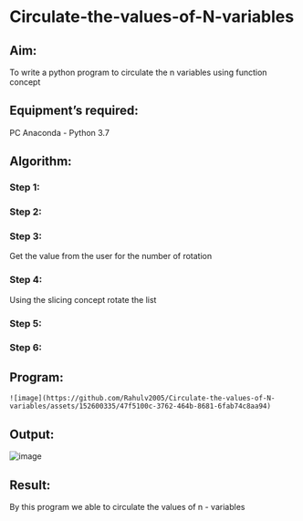 # Circulate-the-values-of-N-variables
## Aim:
To write a python program to circulate the n variables using function concept
## Equipment’s required:
PC
Anaconda - Python 3.7
## Algorithm: 
### Step 1: 
### Step 2: 
### Step 3: 
Get the value from the user for the number of rotation
### Step 4: 
Using the slicing concept rotate the list

### Step 5: 
### Step 6: 
## Program:
```
![image](https://github.com/Rahulv2005/Circulate-the-values-of-N-variables/assets/152600335/47f5100c-3762-464b-8681-6fab74c8aa94)
```


## Output:
![image](https://github.com/Rahulv2005/Circulate-the-values-of-N-variables/assets/152600335/2926d913-8f5a-4fb5-a32f-60789dfd0da7)


## Result:
By this program we able to circulate the values of n - variables
